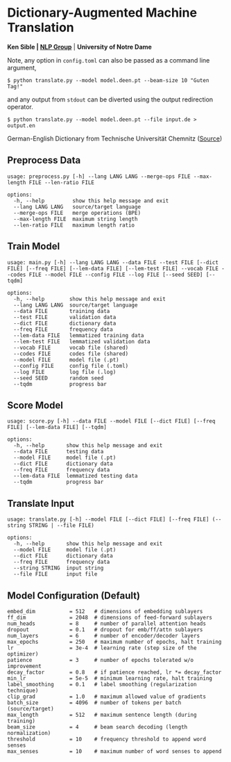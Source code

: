 # Dictionary-Augmented Machine Translation
**Ken Sible | [NLP Group](https://nlp.nd.edu)** | **University of Notre Dame**

Note, any option in `config.toml` can also be passed as a command line argument,
```
$ python translate.py --model model.deen.pt --beam-size 10 "Guten Tag!"
```

and any output from `stdout` can be diverted using the output redirection operator.
```
$ python translate.py --model model.deen.pt --file input.de > output.en
```

German-English Dictionary from Technische Universität Chemnitz ([Source](https://ftp.tu-chemnitz.de/pub/Local/urz/ding/de-en-devel/))

## Preprocess Data
```
usage: preprocess.py [-h] --lang LANG LANG --merge-ops FILE --max-length FILE --len-ratio FILE

options:
  -h, --help         show this help message and exit
  --lang LANG LANG   source/target language
  --merge-ops FILE   merge operations (BPE)
  --max-length FILE  maximum string length
  --len-ratio FILE   maximum length ratio
```

## Train Model
```
usage: main.py [-h] --lang LANG LANG --data FILE --test FILE [--dict FILE] [--freq FILE] [--lem-data FILE] [--lem-test FILE] --vocab FILE --codes FILE --model FILE --config FILE --log FILE [--seed SEED] [--tqdm]

options:
  -h, --help        show this help message and exit
  --lang LANG LANG  source/target language
  --data FILE       training data
  --test FILE       validation data
  --dict FILE       dictionary data
  --freq FILE       frequency data
  --lem-data FILE   lemmatized training data
  --lem-test FILE   lemmatized validation data
  --vocab FILE      vocab file (shared)
  --codes FILE      codes file (shared)
  --model FILE      model file (.pt)
  --config FILE     config file (.toml)
  --log FILE        log file (.log)
  --seed SEED       random seed
  --tqdm            progress bar
```

## Score Model
```
usage: score.py [-h] --data FILE --model FILE [--dict FILE] [--freq FILE] [--lem-data FILE] [--tqdm]

options:
  -h, --help       show this help message and exit
  --data FILE      testing data
  --model FILE     model file (.pt)
  --dict FILE      dictionary data
  --freq FILE      frequency data
  --lem-data FILE  lemmatized testing data
  --tqdm           progress bar
```

## Translate Input
```
usage: translate.py [-h] --model FILE [--dict FILE] [--freq FILE] (--string STRING | --file FILE)

options:
  -h, --help       show this help message and exit
  --model FILE     model file (.pt)
  --dict FILE      dictionary data
  --freq FILE      frequency data
  --string STRING  input string
  --file FILE      input file
```

## Model Configuration (Default)
```
embed_dim           = 512   # dimensions of embedding sublayers
ff_dim              = 2048  # dimensions of feed-forward sublayers
num_heads           = 8     # number of parallel attention heads
dropout             = 0.1   # dropout for emb/ff/attn sublayers
num_layers          = 6     # number of encoder/decoder layers
max_epochs          = 250   # maximum number of epochs, halt training
lr                  = 3e-4  # learning rate (step size of the optimizer)
patience            = 3     # number of epochs tolerated w/o improvement
decay_factor        = 0.8   # if patience reached, lr *= decay_factor
min_lr              = 5e-5  # minimum learning rate, halt training
label_smoothing     = 0.1   # label smoothing (regularization technique)
clip_grad           = 1.0   # maximum allowed value of gradients
batch_size          = 4096  # number of tokens per batch (source/target)
max_length          = 512   # maximum sentence length (during training)
beam_size           = 4     # beam search decoding (length normalization)
threshold           = 10    # frequency threshold to append word senses
max_senses          = 10    # maximum number of word senses to append
```
